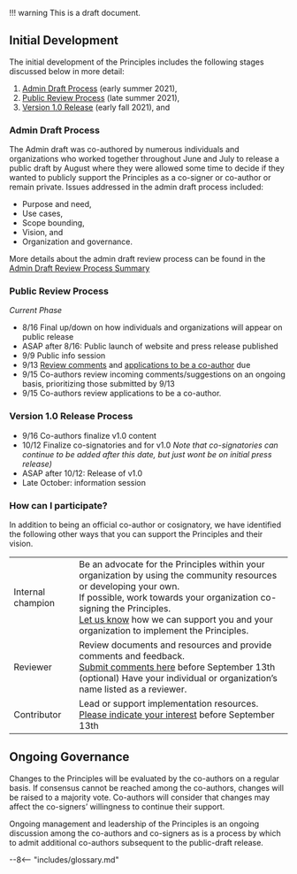 
!!! warning
    This is a draft document. 

## Initial Development
The initial development of the Principles includes the following stages discussed below in more detail:

1. [Admin Draft Process](#Admin_Draft_Process) (early summer 2021),   
2. [Public Review Process](#Public_Review_Process) (late summer 2021),  
3. [Version 1.0 Release](#Version_1.0_Process) (early fall 2021), and  

### Admin Draft Process
The Admin draft was co-authored by numerous individuals and organizations who worked together throughout June and July to release a public draft by August where they were allowed some time to decide if they wanted to publicly support the Principles as a co-signer or co-author or remain private.  Issues addressed in the admin draft process included:

 - Purpose and need,  
 - Use cases,  
 - Scope bounding,  
 - Vision, and   
 - Organization and governance.  

More details about the admin draft review process can be found in the [Admin Draft Review Process Summary](admin_draft_review.md) 

### Public Review Process
*Current Phase*

 - 8/16 Final up/down on how individuals and organizations will appear on public release  
 - ASAP after 8/16: Public launch of website and press release published  
 - 9/9  Public info session  
 - 9/13 [Review comments](https://forms.gle/ZW3Uk9e7y8VWtre86) and [applications to be a co-author](https://forms.gle/ZW3Uk9e7y8VWtre86) due  
 - 9/15 Co-authors review incoming comments/suggestions on an ongoing basis, prioritizing those submitted by 9/13  
 - 9/15 Co-authors review applications to be a co-author.

### Version 1.0 Release Process

 - 9/16 Co-authors finalize v1.0 content  
 - 10/12 Finalize co-signatories and for v1.0 *Note that co-signatories can continue to be added after this date, but just wont be on initial press release)*  
 - ASAP after 10/12: Release of v1.0  
 - Late October: information session  

### How can I participate?
In addition to being an official co-author or cosignatory, we have identified the following other ways that you can support the Principles and their vision. 

|  |  | 
| :--- | :--- |
| Internal champion | Be an advocate for the Principles within your organization by using the community resources or developing your own. <br> If possible, work towards your organization co-signing the Principles. <br> [Let us know](https://forms.gle/PE5TjvFCjyq8xUub6) how we can support you and your organization to implement the Principles. |
| Reviewer | Review documents and resources and provide comments and feedback. <br> [Submit comments here](https://forms.gle/Z2gqhD98fcV677Rt5) before September 13th <br> (optional) Have your individual or organization’s name listed as a reviewer. |
| Contributor | Lead or support implementation resources. <br> [Please indicate your interest](https://forms.gle/S73T6HeKn8qDLy7e7) before September 13th |

## Ongoing Governance
Changes to the Principles will be evaluated by the co-authors on a regular basis.  If consensus cannot be reached among the co-authors, changes will be raised to a majority vote. Co-authors will consider that changes may affect the co-signers’ willingness to continue their support.  

Ongoing management and leadership of the Principles is an ongoing discussion among the co-authors and co-signers as is a process by which to admit additional co-authors subsequent to the public-draft release.


--8<-- "includes/glossary.md"